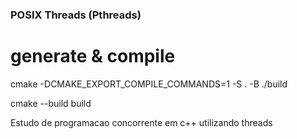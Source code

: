 ### POSIX Threads (Pthreads)

# generate & compile
cmake -DCMAKE_EXPORT_COMPILE_COMMANDS=1 -S . -B ./build

cmake --build build

Estudo de programacao concorrente em c++ utilizando threads
